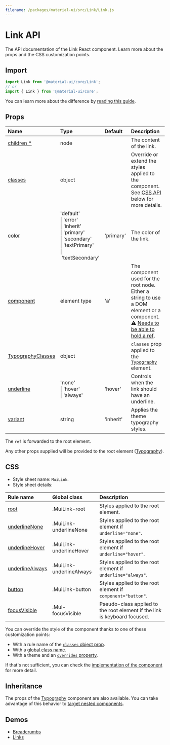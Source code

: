 ```yaml
---
filename: /packages/material-ui/src/Link/Link.js
---
```


<!--- This documentation is automatically generated, do not try to edit it. -->

# Link API

<p class="description">The API documentation of the Link React component. Learn more about the props and the CSS customization points.</p>

## Import

```js
import Link from '@material-ui/core/Link';
// or
import { Link } from '@material-ui/core';
```

You can learn more about the difference by [reading this guide](/guides/minimizing-bundle-size/).



## Props

| Name | Type | Default | Description |
|:-----|:-----|:--------|:------------|
| <a class="anchor-link" id="props--children"></a><a href="#props--children" title="link to the prop on this page" class="prop-name required">children&nbsp;*</a> | <span class="prop-type">node</span> |  | The content of the link. |
| <a class="anchor-link" id="props--classes"></a><a href="#props--classes" title="link to the prop on this page" class="prop-name">classes</a> | <span class="prop-type">object</span> |  | Override or extend the styles applied to the component. See [CSS API](#css) below for more details. |
| <a class="anchor-link" id="props--color"></a><a href="#props--color" title="link to the prop on this page" class="prop-name">color</a> | <span class="prop-type">'default'<br>&#124;&nbsp;'error'<br>&#124;&nbsp;'inherit'<br>&#124;&nbsp;'primary'<br>&#124;&nbsp;'secondary'<br>&#124;&nbsp;'textPrimary'<br>&#124;&nbsp;'textSecondary'</span> | <span class="prop-default">'primary'</span> | The color of the link. |
| <a class="anchor-link" id="props--component"></a><a href="#props--component" title="link to the prop on this page" class="prop-name">component</a> | <span class="prop-type">element type</span> | <span class="prop-default">'a'</span> | The component used for the root node. Either a string to use a DOM element or a component.<br>⚠️ [Needs to be able to hold a ref](/guides/composition/#caveat-with-refs). |
| <a class="anchor-link" id="props--TypographyClasses"></a><a href="#props--TypographyClasses" title="link to the prop on this page" class="prop-name">TypographyClasses</a> | <span class="prop-type">object</span> |  | `classes` prop applied to the [`Typography`](/api/typography/) element. |
| <a class="anchor-link" id="props--underline"></a><a href="#props--underline" title="link to the prop on this page" class="prop-name">underline</a> | <span class="prop-type">'none'<br>&#124;&nbsp;'hover'<br>&#124;&nbsp;'always'</span> | <span class="prop-default">'hover'</span> | Controls when the link should have an underline. |
| <a class="anchor-link" id="props--variant"></a><a href="#props--variant" title="link to the prop on this page" class="prop-name">variant</a> | <span class="prop-type">string</span> | <span class="prop-default">'inherit'</span> | Applies the theme typography styles. |

The `ref` is forwarded to the root element.

Any other props supplied will be provided to the root element ([Typography](/api/typography/)).

## CSS

- Style sheet name: `MuiLink`.
- Style sheet details:

| Rule name | Global class | Description |
|:-----|:-------------|:------------|
| <a class="anchor-link" title="link to the rule name on this page" id="css--root"></a><a href="#css--root" class="prop-name">root</a> | <span class="prop-name">.MuiLink-root</span> | Styles applied to the root element.
| <a class="anchor-link" title="link to the rule name on this page" id="css--underlineNone"></a><a href="#css--underlineNone" class="prop-name">underlineNone</a> | <span class="prop-name">.MuiLink-underlineNone</span> | Styles applied to the root element if `underline="none"`.
| <a class="anchor-link" title="link to the rule name on this page" id="css--underlineHover"></a><a href="#css--underlineHover" class="prop-name">underlineHover</a> | <span class="prop-name">.MuiLink-underlineHover</span> | Styles applied to the root element if `underline="hover"`.
| <a class="anchor-link" title="link to the rule name on this page" id="css--underlineAlways"></a><a href="#css--underlineAlways" class="prop-name">underlineAlways</a> | <span class="prop-name">.MuiLink-underlineAlways</span> | Styles applied to the root element if `underline="always"`.
| <a class="anchor-link" title="link to the rule name on this page" id="css--button"></a><a href="#css--button" class="prop-name">button</a> | <span class="prop-name">.MuiLink-button</span> | Styles applied to the root element if `component="button"`.
| <a class="anchor-link" title="link to the rule name on this page" id="css--focusVisible"></a><a href="#css--focusVisible" class="prop-name">focusVisible</a> | <span class="prop-name">.Mui-focusVisible</span> | Pseudo-class applied to the root element if the link is keyboard focused.

You can override the style of the component thanks to one of these customization points:

- With a rule name of the [`classes` object prop](/customization/components/#overriding-styles-with-classes).
- With a [global class name](/customization/components/#overriding-styles-with-global-class-names).
- With a theme and an [`overrides` property](/customization/globals/#css).

If that's not sufficient, you can check the [implementation of the component](https://github.com/mui-org/material-ui/blob/master/packages/material-ui/src/Link/Link.js) for more detail.

## Inheritance

The props of the [Typography](/api/typography/) component are also available.
You can take advantage of this behavior to [target nested components](/guides/api/#spread).

## Demos

- [Breadcrumbs](/components/breadcrumbs/)
- [Links](/components/links/)


